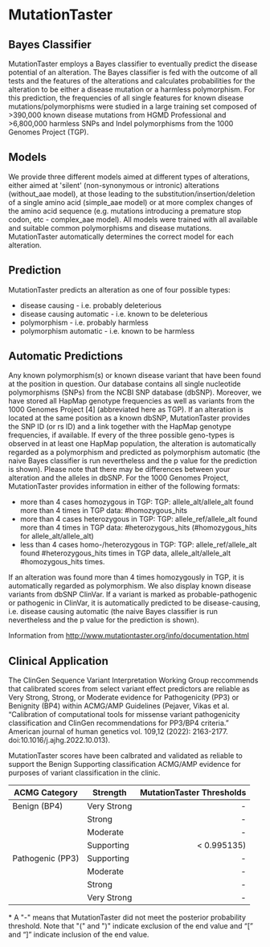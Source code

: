 # MutationTaster 

## Bayes Classifier 
MutationTaster employs a Bayes classifier to eventually predict the disease potential of an alteration. The Bayes classifier is fed with the outcome of all tests and the features of the alterations and calculates probabilities for the alteration to be either a disease mutation or a harmless polymorphism. For this prediction, the frequencies of all single features for known disease mutations/polymorphisms were studied in a large training set composed of >390,000 known disease mutations from HGMD Professional and >6,800,000 harmless SNPs and Indel polymorphisms from the 1000 Genomes Project (TGP).

## Models
We provide three different models aimed at different types of alterations, either aimed at 'silent' (non-synonymous or intronic) alterations (without_aae model), at those leading to the substitution/insertion/deletion of a single amino acid (simple_aae model) or at more complex changes of the amino acid sequence (e.g. mutations introducing a premature stop codon, etc - complex_aae model). All models were trained with all available and suitable common polymorphisms and disease mutations. MutationTaster automatically determines the correct model for each alteration.

## Prediction
MutationTaster predicts an alteration as one of four possible types:

* disease causing - i.e. probably deleterious
* disease causing automatic - i.e. known to be deleterious
* polymorphism - i.e. probably harmless
* polymorphism automatic - i.e. known to be harmless

## Automatic Predictions

Any known polymorphism(s) or known disease variant that have been found at the position in question. Our database contains all single nucleotide polymorphisms (SNPs) from the NCBI SNP database (dbSNP). Moreover, we have stored all HapMap genotype frequencies as well as variants from the 1000 Genomes Project [4] (abbreviated here as TGP). If an alteration is located at the same position as a known dbSNP, MutationTaster provides the SNP ID (or rs ID) and a link together with the HapMap genotype frequencies, if available. If every of the three possible geno-types is observed in at least one HapMap population, the alteration is automatically regarded as a polymorphism and predicted as polymorphism automatic (the naive Bayes classifier is run nevertheless and the p value for the prediction is shown). Please note that there may be differences between your alteration and the alleles in dbSNP. For the 1000 Genomes Project, MutationTaster provides information in either of the following formats:
* more than 4 cases homozygous in TGP: TGP: allele_alt/allele_alt found more than 4 times in TGP data: #homozygous_hits
* more than 4 cases heterozygous in TGP: TGP: allele_ref/allele_alt found more than 4 times in TGP data: #heterozygous_hits (#homozygous_hits for allele_alt/allele_alt)
* less than 4 cases homo-/heterozygous in TGP: TGP: allele_ref/allele_alt found #heterozygous_hits times in TGP data, allele_alt/allele_alt #homozygous_hits times.

If an alteration was found more than 4 times homozygously in TGP, it is automatically regarded as polymorphism.
We also display known disease variants from dbSNP ClinVar. If a variant is marked as probable-pathogenic or pathogenic in ClinVar, it is automatically predicted to be disease-causing, i.e. disease causing automatic (the naive Bayes classifier is run nevertheless and the p value for the prediction is shown).

Information from http://www.mutationtaster.org/info/documentation.html

## Clinical Application

The ClinGen Sequence Variant Interpretation Working Group reccommends that calibrated scores from select variant effect predictors are reliable as Very Strong, Strong, or Moderate evidence for Pathogenicity (PP3) or Benignity (BP4) within ACMG/AMP Guidelines (Pejaver, Vikas et al. “Calibration of computational tools for missense variant pathogenicity classification and ClinGen recommendations for PP3/BP4 criteria.” American journal of human genetics vol. 109,12 (2022): 2163-2177. doi:10.1016/j.ajhg.2022.10.013).

MutationTaster scores have been calbrated and validated as reliable to support the Benign Supporting classification ACMG/AMP evidence for purposes of variant classification in the clinic.

| ACMG Category    | Strength    | MutationTaster Thresholds |
|------------------|-------------|--------------------------:|
| Benign (BP4)     | Very Strong |                         - |
|                  | Strong      |                         - |
|                  | Moderate    |                         - |
|                  | Supporting  |               < 0.995135) |
| Pathogenic (PP3) | Supporting  |                         - |
|                  | Moderate    |                         - |
|                  | Strong      |                         - |
|                  | Very Strong |                         - |

\* A "-" means that MutationTaster did not meet the posterior probability threshold. Note that "(" and ")" indicate exclusion of the end value and “[” and “]” indicate inclusion of the end value.
